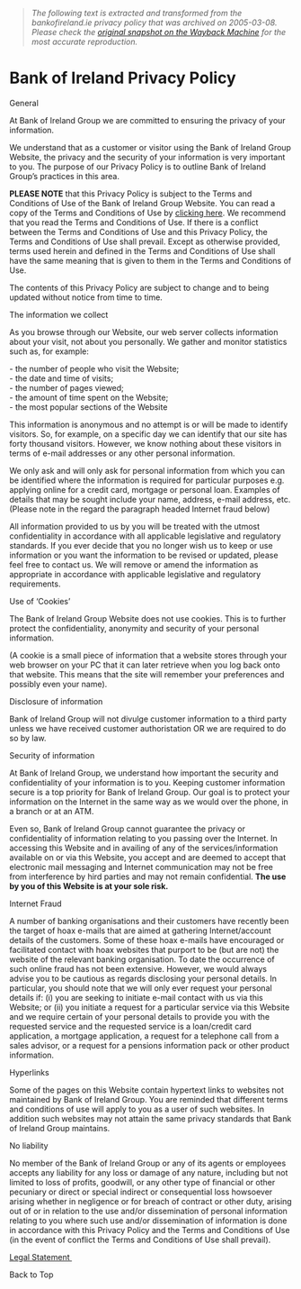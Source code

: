 > *The following text is extracted and transformed from the bankofireland.ie privacy policy that was archived on 2005-03-08. Please check the [original snapshot on the Wayback Machine](https://web.archive.org/web/20050308102457id_/http%3A//www.bankofireland.ie/html/gws/legal_statement/privacy.html) for the most accurate reproduction.*

# Bank of Ireland Privacy Policy

General

At Bank of Ireland Group we are committed to ensuring the privacy of your information.

We understand that as a customer or visitor using the Bank of Ireland Group Website, the privacy and the security of your information is very important to you. The purpose of our Privacy Policy is to outline Bank of Ireland Group’s practices in this area.

 **PLEASE NOTE** that this Privacy Policy is subject to the Terms and Conditions of Use of the Bank of Ireland Group Website. You can read a copy of the Terms and Conditions of Use by [clicking here](https://web.archive.org/web/20050308102457id_/http%3A//www.bankofireland.ie/html/gws/legal_statement/index.html). We recommend that you read the Terms and Conditions of Use. If there is a conflict between the Terms and Conditions of Use and this Privacy Policy, the Terms and Conditions of Use shall prevail. Except as otherwise provided, terms used herein and defined in the Terms and Conditions of Use shall have the same meaning that is given to them in the Terms and Conditions of Use.

The contents of this Privacy Policy are subject to change and to being updated without notice from time to time.

The information we collect

As you browse through our Website, our web server collects information about your visit, not about you personally. We gather and monitor statistics such as, for example:

\- the number of people who visit the Website;  
\- the date and time of visits;  
\- the number of pages viewed;  
\- the amount of time spent on the Website;  
\- the most popular sections of the Website

This information is anonymous and no attempt is or will be made to identify visitors. So, for example, on a specific day we can identify that our site has forty thousand visitors. However, we know nothing about these visitors in terms of e-mail addresses or any other personal information.

We only ask and will only ask for personal information from which you can be identified where the information is required for particular purposes e.g. applying online for a credit card, mortgage or personal loan. Examples of details that may be sought include your name, address, e-mail address, etc. (Please note in the regard the paragraph headed Internet fraud below)

All information provided to us by you will be treated with the utmost confidentiality in accordance with all applicable legislative and regulatory standards. If you ever decide that you no longer wish us to keep or use information or you want the information to be revised or updated, please feel free to contact us. We will remove or amend the information as appropriate in accordance with applicable legislative and regulatory requirements.

Use of ‘Cookies’

The Bank of Ireland Group Website does not use cookies. This is to further protect the confidentiality, anonymity and security of your personal information.

(A cookie is a small piece of information that a website stores through your web browser on your PC that it can later retrieve when you log back onto that website. This means that the site will remember your preferences and possibly even your name).

Disclosure of information

Bank of Ireland Group will not divulge customer information to a third party unless we have received customer authoristation OR we are required to do so by law.

Security of information

At Bank of Ireland Group, we understand how important the security and confidentiality of your information is to you. Keeping customer information secure is a top priority for Bank of Ireland Group. Our goal is to protect your information on the Internet in the same way as we would over the phone, in a branch or at an ATM.

Even so, Bank of Ireland Group cannot guarantee the privacy or confidentiality of information relating to you passing over the Internet. In accessing this Website and in availing of any of the services/information available on or via this Website, you accept and are deemed to accept that electronic mail messaging and Internet communication may not be free from interference by hird parties and may not remain confidential. **The use by you of this Website is at your sole risk.**

Internet Fraud

A number of banking organisations and their customers have recently been the target of hoax e-mails that are aimed at gathering Internet/account details of the customers. Some of these hoax e-mails have encouraged or facilitated contact with hoax websites that purport to be (but are not) the website of the relevant banking organisation. To date the occurrence of such online fraud has not been extensive. However, we would always advise you to be cautious as regards disclosing your personal details. In particular, you should note that we will only ever request your personal details if: (i) you are seeking to initiate e-mail contact with us via this Website; or (ii) you initiate a request for a particular service via this Website and we require certain of your personal details to provide you with the requested service and the requested service is a loan/credit card application, a mortgage application, a request for a telephone call from a sales advisor, or a request for a pensions information pack or other product information.

Hyperlinks

Some of the pages on this Website contain hypertext links to websites not maintained by Bank of Ireland Group. You are reminded that different terms and conditions of use will apply to you as a user of such websites. In addition such websites may not attain the same privacy standards that Bank of Ireland Group maintains. 

No liability

No member of the Bank of Ireland Group or any of its agents or employees accepts any liability for any loss or damage of any nature, including but not limited to loss of profits, goodwill, or any other type of financial or other pecuniary or direct or special indirect or consequential loss howsoever arising whether in negligence or for breach of contract or other duty, arising out of or in relation to the use and/or dissemination of personal information relating to you where such use and/or dissemination of information is done in accordance with this Privacy Policy and the Terms and Conditions of Use (in the event of conflict the Terms and Conditions of Use shall prevail).  


[Legal Statement ](https://web.archive.org/web/20050308102457id_/http%3A//www.bankofireland.ie/html/gws/legal_statement/index.html) 

Back to Top
